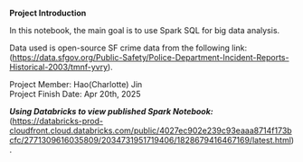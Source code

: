 **Project Introduction** 

In this notebook, the main goal is to use Spark SQL for big data analysis. 

Data used is open-source SF crime data from the following link: \
(https://data.sfgov.org/Public-Safety/Police-Department-Incident-Reports-Historical-2003/tmnf-yvry).

Project Member: Hao(Charlotte) Jin \
Project Finish Date: Apr 20th, 2025 

***Using Databricks to view published Spark Notebook:*** \
(https://databricks-prod-cloudfront.cloud.databricks.com/public/4027ec902e239c93eaaa8714f173bcfc/2771309616035809/2034731951719406/1828679416467169/latest.html).

